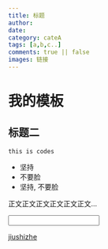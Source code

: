 ```yaml
---
title: 标题
author: 
date:
category: cateA
tags: [a,b,c..]
comments: true || false
images: 链接
---
```



# 我的模板
## 标题二
```
this is codes
```

* 坚持
* 不要脸
* 坚持, 不要脸

正文正文正文正文正文正文...


<input type="text" name="xx" />

<a href="www.baidu.com">jiushizhe</a>

